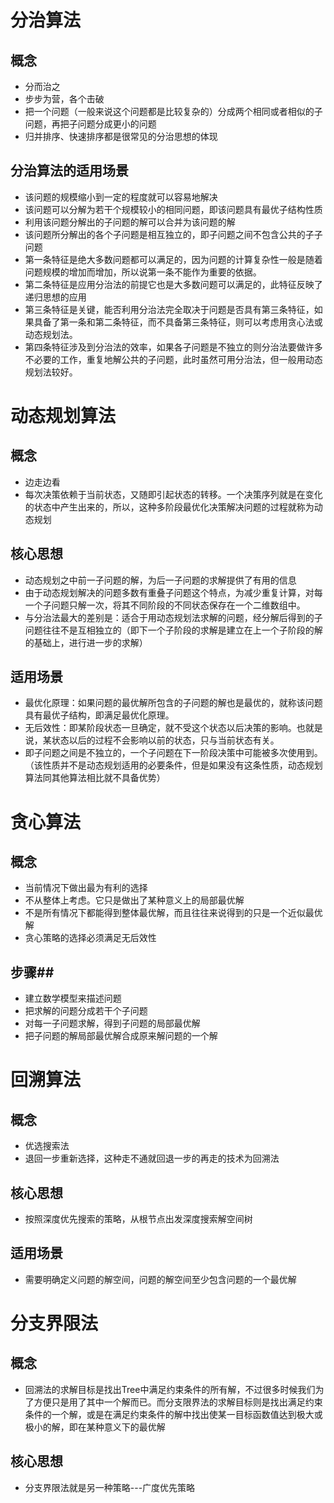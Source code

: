 # 分治算法 #
## 概念 ##
- 分而治之
- 步步为营，各个击破
- 把一个问题（一般来说这个问题都是比较复杂的）分成两个相同或者相似的子问题，再把子问题分成更小的问题
- 归并排序、快速排序都是很常见的分治思想的体现
## 分治算法的适用场景 ##
- 该问题的规模缩小到一定的程度就可以容易地解决
- 该问题可以分解为若干个规模较小的相同问题，即该问题具有最优子结构性质
- 利用该问题分解出的子问题的解可以合并为该问题的解
- 该问题所分解出的各个子问题是相互独立的，即子问题之间不包含公共的子子问题
- 第一条特征是绝大多数问题都可以满足的，因为问题的计算复杂性一般是随着问题规模的增加而增加，所以说第一条不能作为重要的依据。
- 第二条特征是应用分治法的前提它也是大多数问题可以满足的，此特征反映了递归思想的应用
- 第三条特征是关键，能否利用分治法完全取决于问题是否具有第三条特征，如果具备了第一条和第二条特征，而不具备第三条特征，则可以考虑用贪心法或动态规划法。
- 第四条特征涉及到分治法的效率，如果各子问题是不独立的则分治法要做许多不必要的工作，重复地解公共的子问题，此时虽然可用分治法，但一般用动态规划法较好。
 
# 动态规划算法 #
## 概念 ##
- 边走边看
- 每次决策依赖于当前状态，又随即引起状态的转移。一个决策序列就是在变化的状态中产生出来的，所以，这种多阶段最优化决策解决问题的过程就称为动态规划
## 核心思想 ##
- 动态规划之中前一子问题的解，为后一子问题的求解提供了有用的信息
- 由于动态规划解决的问题多数有重叠子问题这个特点，为减少重复计算，对每一个子问题只解一次，将其不同阶段的不同状态保存在一个二维数组中。
- 与分治法最大的差别是：适合于用动态规划法求解的问题，经分解后得到的子问题往往不是互相独立的（即下一个子阶段的求解是建立在上一个子阶段的解的基础上，进行进一步的求解）
## 适用场景 ##
- 最优化原理：如果问题的最优解所包含的子问题的解也是最优的，就称该问题具有最优子结构，即满足最优化原理。
- 无后效性：即某阶段状态一旦确定，就不受这个状态以后决策的影响。也就是说，某状态以后的过程不会影响以前的状态，只与当前状态有关。
- 即子问题之间是不独立的，一个子问题在下一阶段决策中可能被多次使用到。（该性质并不是动态规划适用的必要条件，但是如果没有这条性质，动态规划算法同其他算法相比就不具备优势）

# 贪心算法 #
## 概念 ##
- 当前情况下做出最为有利的选择
- 不从整体上考虑。它只是做出了某种意义上的局部最优解
- 不是所有情况下都能得到整体最优解，而且往往来说得到的只是一个近似最优解
- 贪心策略的选择必须满足无后效性
## 步骤##
- 建立数学模型来描述问题
- 把求解的问题分成若干个子问题
- 对每一子问题求解，得到子问题的局部最优解
- 把子问题的解局部最优解合成原来解问题的一个解

# 回溯算法 #
## 概念 ##
- 优选搜索法
- 退回一步重新选择，这种走不通就回退一步的再走的技术为回溯法

## 核心思想 ##
- 按照深度优先搜索的策略，从根节点出发深度搜索解空间树

## 适用场景 ##
- 需要明确定义问题的解空间，问题的解空间至少包含问题的一个最优解

# 分支界限法 #
## 概念 ##
- 回溯法的求解目标是找出Tree中满足约束条件的所有解，不过很多时候我们为了方便只是用了其中一个解而已。而分支限界法的求解目标则是找出满足约束条件的一个解，或是在满足约束条件的解中找出使某一目标函数值达到极大或极小的解，即在某种意义下的最优解

## 核心思想 ##
- 分支界限法就是另一种策略---广度优先策略


